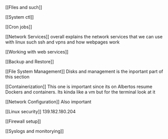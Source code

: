 [[FIles and such]]

[[System ctl]]

[[Cron jobs]]

[[Network Services]]
overall explains the network services that we can use with linux such ssh and vpns and how webpages work

[[Working with web services]]

[[Backup and Restore]]

[[File System Management]]
Disks and management is the inportant part of this section

[[Containerization]]
This one is important since its on Albertos resume Dockers and containers. Its kinda like a vm but for the terminal look at it 

[[Network Configuration]]
Also important 

[[Linux security]]  139.182.180.204

[[Firewall setup]]

[[Syslogs and monitorying]]